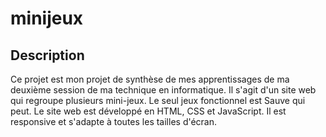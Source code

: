 # minijeux

## Description
Ce projet est mon projet de synthèse de mes apprentissages de ma deuxième session de ma technique en informatique. Il s'agit d'un site web qui regroupe plusieurs mini-jeux. Le seul jeux fonctionnel est Sauve qui peut. Le site web est développé en HTML, CSS et JavaScript. Il est responsive et s'adapte à toutes les tailles d'écran.
